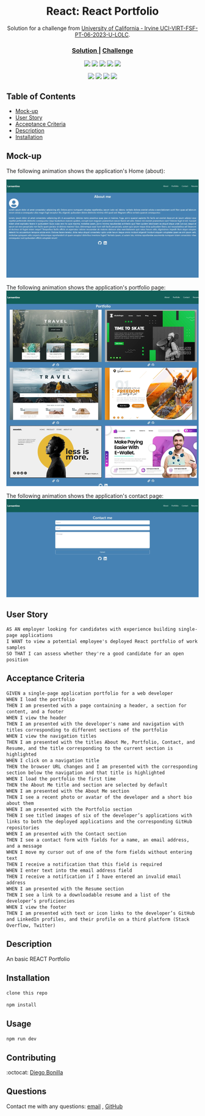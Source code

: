 <h1 align="center">React: React Portfolio</h1>

<div align="center">
   Solution for a challenge from  <a href=https://git.bootcampcontent.com/University-of-California---Irvine/UCI-VIRT-FSF-PT-06-2023-U-LOLC/-/tree/main/20-React/02-Challenge?ref_type=heads" target="_blank">University of California - Irvine
UCI-VIRT-FSF-PT-06-2023-U-LOLC</a>.
</div>

<div align="center">
  <h3>
    <a href="https://github.com/drbv27/lernandino">
      Solution
    </a>
    <span> | </span>
    <a href="https://git.bootcampcontent.com/University-of-California---Irvine/UCI-VIRT-FSF-PT-06-2023-U-LOLC/-/tree/main/13-ORM/02-Challenge">
      Challenge
    </a>
  </h3>
</div>

<p align="center">
    <img src="https://img.shields.io/github/repo-size/drbv27/lernandino" />
    <img src="https://img.shields.io/github/languages/top/drbv27/lernandino"  />
    <img src="https://img.shields.io/github/issues/drbv27/lernandino" />
    <img src="https://img.shields.io/github/last-commit/drbv27/lernandino" >
    <a href="https://github.com/jpd61"><img src="https://img.shields.io/github/followers/drbv27?style=social" target="_blank" /></a>
</p>

<p align="center">
    <img src="https://img.shields.io/badge/React-blue" />
    <img src="https://img.shields.io/badge/Javascript-yellow" />
    <img src="https://img.shields.io/badge/Tailwind-green"  />
    <img src="https://img.shields.io/badge/ReactRouterDOM-orange"  />
</p>

<!-- TABLE OF CONTENTS -->

## Table of Contents

- [Mock-up](#mock-up)
- [User Story](#user-story)
- [Acceptance Criteria](#acceptance-criteria)
- [Description](#description)
- [Installation](#installation)

<!------------Mock-up------------>
## Mock-up

The following animation shows the application's Home (about):

![screenshot](https://github.com/drbv27/lernandino/blob/main/public/About.jpeg)

The following animation shows the application's portfolio page:
![screenshot](https://github.com/drbv27/lernandino/blob/main/public/Portfolio.jpeg)

The following animation shows the application's contact page:
![screenshot](https://github.com/drbv27/lernandino/blob/main/public/contact.jpeg)

<!------------User Story------------>
## User Story
  
```
AS AN employer looking for candidates with experience building single-page applications
I WANT to view a potential employee's deployed React portfolio of work samples
SO THAT I can assess whether they're a good candidate for an open position
```

<!------------Acceptance Criteria------------>  
## Acceptance Criteria
  
``` 
GIVEN a single-page application portfolio for a web developer
WHEN I load the portfolio
THEN I am presented with a page containing a header, a section for content, and a footer
WHEN I view the header
THEN I am presented with the developer's name and navigation with titles corresponding to different sections of the portfolio
WHEN I view the navigation titles
THEN I am presented with the titles About Me, Portfolio, Contact, and Resume, and the title corresponding to the current section is highlighted
WHEN I click on a navigation title
THEN the browser URL changes and I am presented with the corresponding section below the navigation and that title is highlighted
WHEN I load the portfolio the first time
THEN the About Me title and section are selected by default
WHEN I am presented with the About Me section
THEN I see a recent photo or avatar of the developer and a short bio about them
WHEN I am presented with the Portfolio section
THEN I see titled images of six of the developer’s applications with links to both the deployed applications and the corresponding GitHub repositories
WHEN I am presented with the Contact section
THEN I see a contact form with fields for a name, an email address, and a message
WHEN I move my cursor out of one of the form fields without entering text
THEN I receive a notification that this field is required
WHEN I enter text into the email address field
THEN I receive a notification if I have entered an invalid email address
WHEN I am presented with the Resume section
THEN I see a link to a downloadable resume and a list of the developer’s proficiencies
WHEN I view the footer
THEN I am presented with text or icon links to the developer’s GitHub and LinkedIn profiles, and their profile on a third platform (Stack Overflow, Twitter)
```

<!------------Description------------>
## Description

An basic REACT Portfolio


<!------------Installation------------>
## Installation
  
`clone this repo`

`npm install`




<!------------Usage------------>
## Usage
  
`npm run dev`

## Contributing
:octocat: [Diego Bonilla](https://github.com/drbv27)

## Questions
Contact me with any questions: [email](mailto:drbv27@gmail.com) , [GitHub](https://github.com/drbv27)<br />

